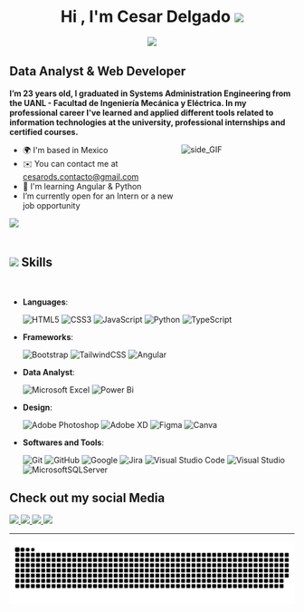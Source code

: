 <h1 align="center"><b>Hi , I'm Cesar Delgado </b><img src="https://media.giphy.com/media/hvRJCLFzcasrR4ia7z/giphy.gif" width="35"></h1>

<p align="center">
  <a href="https://github.com/DenverCoder1/readme-typing-svg"><img src="https://readme-typing-svg.herokuapp.com?font=Time+New+Roman&color=cyan&size=25&center=true&vCenter=true&width=600&height=100&lines=Data+Analyst+and+Web+Developer...;++;Engineering+degree...;Mexico,+Mty,+Nuevo+Leon...;Active+Learner/Researcher...,;Love+to+learn+new+stuffs..<3"></a>
</p>


Data Analyst & Web Developer
----------------------------
<p><strong>
   I’m 23 years old, I graduated in Systems Administration Engineering from the UANL - Facultad de Ingeniería Mecánica y Eléctrica. In my professional career
   I've learned and applied different tools related to information technologies at the university, professional internships and certified courses.
</strong></p>

<img align="right" width=200px height=200px alt="side_GIF" src="https://media.giphy.com/media/TEnXkcsHrP4YedChhA/giphy.gif" />


* 🌍  I'm based in Mexico
* ✉️  You can contact me at [cesarods.contacto@gmail.com](mailto:cesarods.contacto@gmail.com)
* 🧠  I'm learning Angular & Python
* I’m currently open for an Intern or a new job opportunity


<!--* 🖥️  See my portfolio at [CesarProfile](http://linktr.ee/zerackods) -->



<img src="https://user-images.githubusercontent.com/73097560/115834477-dbab4500-a447-11eb-908a-139a6edaec5c.gif"><br><br>

## <img src="https://media2.giphy.com/media/QssGEmpkyEOhBCb7e1/giphy.gif?cid=ecf05e47a0n3gi1bfqntqmob8g9aid1oyj2wr3ds3mg700bl&rid=giphy.gif" width ="25"><b> Skills</b>
<br>

<p align="center">

- **Languages**:

    ![HTML5](https://img.shields.io/badge/HTML5%20-%23E34F26.svg?style=for-the-badge&logo=html5&logoColor=white)
    ![CSS3](https://img.shields.io/badge/CSS%20-%231572B6.svg?style=for-the-badge&logo=css3&logoColor=white)
    ![JavaScript](https://img.shields.io/badge/JavaScript%20-%23F7DF1E.svg?style=for-the-badge&logo=javascript&logoColor=black)
    ![Python](https://img.shields.io/badge/Python%20-%2314354C.svg?style=for-the-badge&logo=python&logoColor=white)
    ![TypeScript](https://img.shields.io/badge/typescript-%23007ACC.svg?style=for-the-badge&logo=typescript&logoColor=white)
    
- **Frameworks**:

  ![Bootstrap](https://img.shields.io/badge/bootstrap-%238511FA.svg?style=for-the-badge&logo=bootstrap&logoColor=white)
  ![TailwindCSS](https://img.shields.io/badge/tailwindcss-%2338B2AC.svg?style=for-the-badge&logo=tailwind-css&logoColor=white)
  ![Angular](https://img.shields.io/badge/angular-%23DD0031.svg?style=for-the-badge&logo=angular&logoColor=white)

- **Data Analyst**:

    ![Microsoft Excel](https://img.shields.io/badge/Microsoft_Excel-217346?style=for-the-badge&logo=microsoft-excel&logoColor=white)
    ![Power Bi](https://img.shields.io/badge/power_bi-F2C811?style=for-the-badge&logo=powerbi&logoColor=black)
    
- **Design**:

    ![Adobe Photoshop](https://img.shields.io/badge/adobe%20photoshop-%2331A8FF.svg?style=for-the-badge&logo=adobe%20photoshop&logoColor=white)
    ![Adobe XD](https://img.shields.io/badge/Adobe%20XD-470137?style=for-the-badge&logo=Adobe%20XD&logoColor=#FF61F6)
    ![Figma](https://img.shields.io/badge/figma-%23F24E1E.svg?style=for-the-badge&logo=figma&logoColor=white)
    ![Canva](https://img.shields.io/badge/Canva-%2300C4CC.svg?style=for-the-badge&logo=Canva&logoColor=white)
    
- **Softwares and Tools**:

    ![Git](https://img.shields.io/badge/git-%23F05033.svg?style=for-the-badge&logo=git&logoColor=white)
    ![GitHub](https://img.shields.io/badge/github-%23121011.svg?style=for-the-badge&logo=github&logoColor=white)
    ![Google](https://img.shields.io/badge/google-%234285F4.svg?style=for-the-badge&logo=google&logoColor=white)
    ![Jira](https://img.shields.io/badge/jira-%230A0FFF.svg?style=for-the-badge&logo=jira&logoColor=white)
    ![Visual Studio Code](https://img.shields.io/badge/Visual%20Studio%20Code-0078d7.svg?style=for-the-badge&logo=visual-studio-code&logoColor=white)
    ![Visual Studio](https://img.shields.io/badge/Visual%20Studio-5C2D91.svg?style=for-the-badge&logo=visual-studio&logoColor=white)
    ![MicrosoftSQLServer](https://img.shields.io/badge/Microsoft%20SQL%20Server-CC2927?style=for-the-badge&logo=microsoft%20sql%20server&logoColor=white)


</p>

<h2>Check out my social Media</h2>
  <a href="https://www.linkedin.com/in/cesar-delgado-65185b232/">
    <img src="https://img.shields.io/badge/linkedin-%230077B5.svg?style=for-the-badge&logo=linkedin&logoColor=white"
  </a>
  <a href="https://www.instagram.com/zerackods/">
    <img src="https://img.shields.io/badge/Instagram-%23E4405F.svg?style=for-the-badge&logo=Instagram&logoColor=white"
  </a>
  <a href="https://www.tiktok.com/@zerackods">
    <img src="https://img.shields.io/badge/TikTok-%23000000.svg?style=for-the-badge&logo=TikTok&logoColor=white"
  </a>
  <a href="https://www.twitch.tv/zerackods">
    <img src="https://img.shields.io/badge/Twitch-%239146FF.svg?style=for-the-badge&logo=Twitch&logoColor=white"
  </a>
  
-----

<p align="center">
  <img  src="https://raw.githubusercontent.com/Elanza-48/Elanza-48/main/resources/img/github-contribution-grid-snake.svg"
    alt="example" />
</p>
